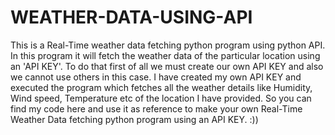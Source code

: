 # WEATHER-DATA-USING-API
This is a Real-Time weather data fetching python program using python API. In this program it will fetch the weather data of the particular location using an 'API KEY'. To do that first of all we must create our own API KEY and also we cannot use others in this case. I have created my own API KEY and executed the program which fetches all the weather details like Humidity, Wind speed, Temperature etc of the location I have provided. So you can find my code here and use it as reference to make your own Real-Time Weather Data fetching python program using an API KEY.  :))
